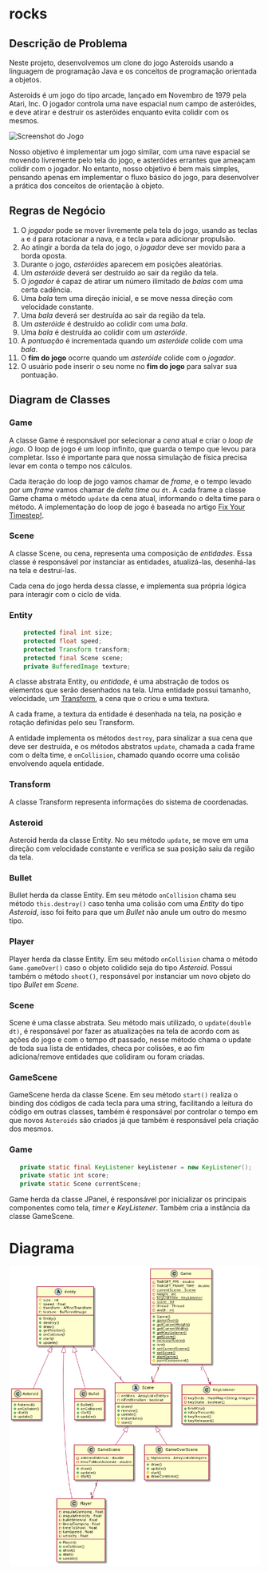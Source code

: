 # rocks

## Descrição de Problema

Neste projeto, desenvolvemos um clone do jogo Asteroids usando a linguagem de
programação Java e os conceitos de programação orientada a objetos.

Asteroids é um jogo do tipo arcade, lançado em Novembro de 1979 pela Atari, Inc.
O jogador controla uma nave espacial num campo de asteróides, e deve atirar e
destruir os asteróides enquanto evita colidir com os mesmos.

![Screenshot do Jogo](https://upload.wikimedia.org/wikipedia/en/thumb/1/13/Asteroi1.png/220px-Asteroi1.png)

Nosso objetivo é implementar um jogo similar, com uma nave espacial se movendo
livremente pelo tela do jogo, e asteróides errantes que ameaçam colidir com o
jogador. No entanto, nosso objetivo é bem mais simples, pensando apenas em
implementar o fluxo básico do jogo, para desenvolver a prática dos conceitos de
orientação à objeto.

## Regras de Negócio

1. O _jogador_ pode se mover livremente pela tela do jogo, usando as teclas `a`
   e `d` para rotacionar a nava, e a tecla `w` para adicionar propulsão.
2. Ao atingir a borda da tela do jogo, o _jogador_ deve ser movido para a borda
   oposta.
3. Durante o jogo, _asteróides_ aparecem em posições aleatórias.
4. Um _asteróide_ deverá ser destruído ao sair da região da tela.
5. O _jogador_ é capaz de atirar um número ilimitado de _balas_ com uma certa
   cadência.
6. Uma _bala_ tem uma direção inicial, e se move nessa direção com velocidade
   constante.
7. Uma _bala_ deverá ser destruída ao sair da região da tela.
8. Um _asteróide_ é destruído ao colidir com uma _bala_.
9. Uma _bala_ é destruída ao colidir com um _asteróide_.
10. A _pontuação_ é incrementada quando um _asteróide_ colide com uma _bala_.
11. O **fim do jogo** ocorre quando um _asteróide_ colide com o _jogador_.
12. O usuário pode inserir o seu nome no **fim do jogo** para salvar sua
    pontuação.

## Diagram de Classes

### Game

A classe Game é responsável por selecionar a _cena_ atual e criar o _loop de
jogo_. O loop de jogo é um loop infinito, que guarda o tempo que levou para
completar. Isso é importante para que nossa simulação de física precisa levar em
conta o tempo nos cálculos.

Cada iteração do loop de jogo vamos chamar de _frame_, e o tempo levado por um
_frame_ vamos chamar de _delta time_ ou `dt`. A cada frame a classe Game chama o
método `update` da cena atual, informando o delta time para o método. A
implementação do loop de jogo é baseada no artigo [Fix Your Timestep!](https://www.gafferongames.com/post/fix_your_timestep/).

### Scene

A classe Scene, ou cena, representa uma composição de _entidades_. Essa classe é
responsável por instanciar as entidades, atualizá-las, desenhá-las na tela e
destruí-las.

Cada cena do jogo herda dessa classe, e implementa sua própria lógica para
interagir com o ciclo de vida.

### Entity

```java
    protected final int size;
    protected float speed;
    protected Transform transform;
    protected final Scene scene;
    private BufferedImage texture;
```

A classe abstrata Entity, ou _entidade_, é uma abstração de todos os elementos
que serão desenhados na tela. Uma entidade possui tamanho, velocidade, um
[Transform](#transform), a cena que o criou e uma textura.

A cada frame, a textura da entidade é desenhada na tela, na posição e rotação
definidas pelo seu Transform.

A entidade implementa os métodos `destroy`, para sinalizar a sua cena que deve
ser destruída, e os métodos abstratos `update`, chamada a cada frame com o delta
time, e `onCollision`, chamado quando ocorre uma colisão envolvendo aquela
entidade.

### Transform

A classe Transform representa informações do sistema de coordenadas.

### Asteroid

Asteroid herda da classe Entity. No seu método `update`, se move em uma direção
com velocidade constante e verifica se sua posição saiu da região da tela.

### Bullet
Bullet herda da classe Entity. Em seu método `onCollision` chama seu método
`this.destroy()` caso tenha uma colisão com uma _Entity_ do tipo _Asteroid_,
isso foi feito para que um _Bullet_ não anule um outro do mesmo tipo.

### Player
Player herda da classe Entity. Em seu método `onCollision` chama o método
`Game.gameOver()` caso o objeto colidido seja do tipo _Asteroid_.
Possui também o método `shoot()`, responsável por instanciar um novo objeto do tipo
_Bullet_ em _Scene_.

### Scene
Scene é uma classe abstrata. Seu método mais utilizado, o `update(double dt)`, é
responsável por fazer as atualizações na tela de acordo com as ações do jogo e com o tempo
_dt_ passado, nesse método chama o update de toda sua lista de entidades, checa por colisões, e
ao fim adiciona/remove entidades que colidiram ou foram criadas.

### GameScene
GameScene herda da classe Scene. Em seu método `start()` realiza o binding dos códigos
de cada tecla para uma string, facilitando a leitura do código em outras classes,
também é responsável por controlar o tempo em que novos `Asteroids` são criados já que também
é responsável pela criação dos mesmos.

### Game
```java
   private static final KeyListener keyListener = new KeyListener();
   private static int score;
   private static Scene currentScene;
```
Game herda da classe JPanel, é responsável por inicializar os principais componentes
como tela, _timer_ e _KeyListener_. Também cria a instância da classe GameScene.



# Diagrama
![diagrama](diagramauml.png)
